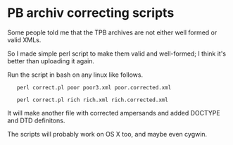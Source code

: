 PB archiv correcting scripts 
=====================

Some people told me that the TPB archives are not either well formed or valid XMLs.

So I made simple perl script to make them valid and well-formed; I think it's better than uploading it again.

Run the script in bash on any linux like follows.

       perl correct.pl poor poor3.xml poor.corrected.xml

       perl correct.pl rich rich.xml rich.corrected.xml
       
It will make another file with corrected ampersands and added DOCTYPE and DTD definitons.

The scripts will probably work on OS X too, and maybe even cygwin.
